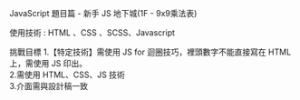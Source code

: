 JavaScript 題目篇 - 新手 JS 地下城(1F - 9x9乘法表)

使用技術 : HTML 、CSS 、SCSS、Javascript

挑戰目標
1.【特定技術】需使用 JS for 迴圈技巧，裡頭數字不能直接寫在 HTML 上，需使用 JS 印出。    
2.需使用 HTML、CSS、JS 技術     
3.介面需與設計稿一致     

